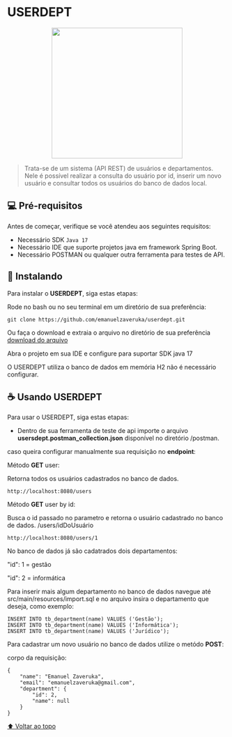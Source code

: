 # USERDEPT
<center>
<img id="#msEmail" src="https://emanuelzaveruka.github.io/portfolio/assets/img/userDept.svg" widht="90%" height="300px">
</center>

> Trata-se de um sistema (API REST) de usuários e departamentos. Nele é possível realizar a consulta do usuário por id, inserir um novo usuário e consultar todos os usuários do banco de dados local.


## 💻 Pré-requisitos

Antes de começar, verifique se você atendeu aos seguintes requisitos:
* Necessário SDK `Java 17`
* Necessário IDE que suporte projetos java em framework Spring Boot.
* Necessário POSTMAN ou qualquer outra ferramenta para testes de API.

## 🚀 Instalando

Para instalar o **USERDEPT**, siga estas etapas:

Rode no bash ou no seu terminal em um diretório de sua preferência:
```
git clone https://github.com/emanuelzaveruka/userdept.git
```
Ou faça o download e extraia o arquivo no diretório de sua preferência [download do arquivo](https://github.com/emanuelzaveruka/userdept/archive/refs/heads/main.zip)

Abra o projeto em sua IDE e configure para suportar SDK java 17

O USERDEPT utiliza o banco de dados em memória H2 não é necessário configurar.

## ☕ Usando USERDEPT

Para usar o USERDEPT, siga estas etapas:

- Dentro de sua ferramenta de teste de api importe o arquivo **usersdept.postman_collection.json** disponível no diretório /postman.

caso queira configurar manualmente sua requisição no **endpoint**:

Método **GET** user:

Retorna todos os usuários cadastrados no banco de dados.
```
http://localhost:8080/users
```
Método **GET** user by id:

Busca o id passado no parametro e retorna o usuário cadastrado no banco de dados.
/users/idDoUsuário
```
http://localhost:8080/users/1
```
No banco de dados já são cadatrados dois departamentos:

"id": 1 = gestão

"id": 2 = informática

Para inserir mais algum departamento no banco de dados navegue até src/main/resources/import.sql e no arquivo insira o departamento que deseja, como exemplo:
```
INSERT INTO tb_department(name) VALUES ('Gestão');
INSERT INTO tb_department(name) VALUES ('Informática');
INSERT INTO tb_department(name) VALUES ('Jurídico');
```
Para cadastrar um novo usuário no banco de dados utilize o metódo  **POST**:

corpo da requisição:
```
{
    "name": "Emanuel Zaveruka",
    "email": "emanuelzaveruka@gmail.com",
    "department": {
        "id": 2,
        "name": null
    }
}
```



[⬆ Voltar ao topo](#USERDEPT)<br>
